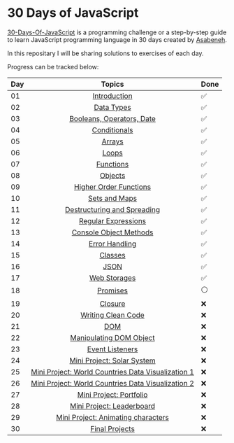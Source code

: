 # 30 Days of JavaScript

[30-Days-Of-JavaScript](https://github.com/Asabeneh/30-Days-Of-JavaScript) is a programming challenge or a step-by-step guide to learn JavaScript programming language in 30 days created by [Asabeneh](https://github.com/Asabeneh).

In this repositary I will be sharing solutions to exercises of each day.

Progress can be tracked below:

| Day |                                    Topics                                    | Done               |
| --- | :--------------------------------------------------------------------------: | ------------------ |
| 01  |                [Introduction](./01_Day_Introduction/day01.md)                | :white_check_mark: |
| 02  |                  [Data Types](./02_Day_Data_Types/day02.md)                  | :white_check_mark: |
| 03  |    [Booleans, Operators, Date](./03_Day_Booleans_Operators_Date/day03.md)    | :white_check_mark: |
| 04  |                [Conditionals](./04_Day_Conditionals/day04.md)                | :white_check_mark: |
| 05  |                      [Arrays](./05_Day_Arrays/day05.md)                      | :white_check_mark: |
| 06  |                       [Loops](./06_Day_Loops/day06.md)                       | :white_check_mark: |
| 07  |                   [Functions](./07_Day_Functions/day07.md)                   | :white_check_mark: |
| 08  |                     [Objects](./08_Day_Objects/day08.md)                     | :white_check_mark: |
| 09  |      [Higher Order Functions](./09_Day_Higher_Order_Functions/day09.md)      | :white_check_mark: |
| 10  |               [Sets and Maps](./10_Day_Sets_And_Maps/day10.md)               | :white_check_mark: |
| 11  | [Destructuring and Spreading](./11_Day_Destructuring_And_Spreading/day11.md) | :white_check_mark: |
| 12  |         [Regular Expressions](./12_Day_Regular_Expressions/day12.md)         | :white_check_mark: |
| 13  |      [Console Object Methods](./13_Day_Console_Object_Methods/day13.md)      | :white_check_mark: |
| 14  |              [Error Handling](./14_Day_Error_Handling/day14.md)              | :white_check_mark: |
| 15  |                     [Classes](./15_Day_Classes/day15.md)                     | :white_check_mark: |
| 16  |                        [JSON](./16_Day_JSON/day16.md)                        | :white_check_mark: |
| 17  |                  [Web Storages](./17_Web_Storages/day17.md)                  | :white_check_mark: |
| 18  |                                 [Promises]()                                 | :white_circle:     |
| 19  |                                 [Closure]()                                  | :x:                |
| 20  |                            [Writing Clean Code]()                            | :x:                |
| 21  |                                   [DOM]()                                    | :x:                |
| 22  |                         [Manipulating DOM Object]()                          | :x:                |
| 23  |                             [Event Listeners]()                              | :x:                |
| 24  |                        [Mini Project: Solar System]()                        | :x:                |
| 25  |            [Mini Project: World Countries Data Visualization 1]()            | :x:                |
| 26  |            [Mini Project: World Countries Data Visualization 2]()            | :x:                |
| 27  |                         [Mini Project: Portfolio]()                          | :x:                |
| 28  |                        [Mini Project: Leaderboard]()                         | :x:                |
| 29  |                    [Mini Project: Animating characters]()                    | :x:                |
| 30  |                              [Final Projects]()                              | :x:                |

